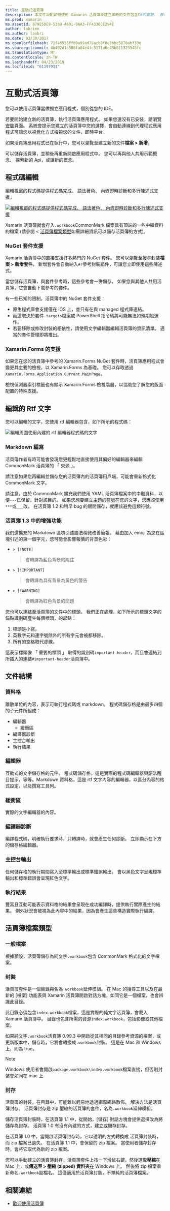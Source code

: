 ```yaml
---
title: 互動式活頁簿
description: 本文件說明如何使用 Xamarin 活頁簿來建立即時的文件包含C#的實驗、 教學、 訓練或瀏覽程式碼。
ms.prod: xamarin
ms.assetid: B79E5DE9-5389-4691-9AA3-FF4336CE294E
author: lobrien
ms.author: laobri
ms.date: 03/30/2017
ms.openlocfilehash: 71f46535ffd0a99ad78acb8f0e3bbc5870abf33e
ms.sourcegitcommit: 4b402d1c508fa84e4fc3171a6e43b811323948fc
ms.translationtype: MT
ms.contentlocale: zh-TW
ms.lasthandoff: 04/23/2019
ms.locfileid: "61197931"
---
```

# <a name="interactive-workbooks"></a>互動式活頁簿

您可以使用活頁簿當做獨立應用程式，個別從您的 IDE。

若要開始建立新的活頁簿，執行活頁簿應用程式。 如果您還沒有已安裝，請瀏覽[安裝](~/tools/workbooks/install.md#install)頁面。 系統會提示您建立的活頁簿中您的選擇，會自動連線到代理程式應用程式可讓您以視覺化方式檢視您的文件，即時平台。

如果活頁簿應用程式已在執行中，您可以瀏覽至建立新的文件**檔案 > 新增**。

可以儲存活頁簿，並稍後再重新開啟應用程式中。 您可以再與他人共用示範概念、 探索新的 Api，或讓新的概念。

## <a name="code-editing"></a>程式碼編輯

編輯視窗的程式碼提供程式碼完成、 語法著色、 內嵌即時診斷和多行陳述式支援。

[ ![](workbook-images/inspector-0.6.0-repl-small.png "編輯視窗的程式碼提供程式碼完成、 語法著色、 內嵌即時診斷和多行陳述式支援")](workbook-images/inspector-0.6.0-repl.png#lightbox)

Xamarin 活頁簿就會存入`.workbook`CommonMark 檔案具有頂端的一些中繼資料的檔案 (請參閱 <<c2> [ 活頁簿檔案類型](#workbooks-files-types)如需詳細資訊可以儲存活頁簿的方式)。

### <a name="nuget-package-support"></a>NuGet 套件支援

Xamarin 活頁簿中的直接支援許多熱門的 NuGet 套件。 您可以瀏覽至搜尋封裝**檔案 > 新增套件**。 新增套件會自動納入`#r`參考封裝組件，可讓您立即使用這些陳述式。

當您儲存活頁簿，與套件參考時，這些參考會一併儲存。 如果您與其他人共用活頁簿，它會自動下載參考的套件。

有一些已知的限制，活頁簿中的 NuGet 套件支援：

- 原生程式庫會支援僅在 iOS 上，並只有在與 managed 程式庫連結。
- 而這取決於套件`.targets`檔案或 PowerShell 指令碼將可能無法如預期般運作。
- 若要移除或修改封裝的相依性，請使用文字編輯器編輯活頁簿的資訊清單。 適當的套件管理即將推出。

### <a name="xamarinforms-support"></a>Xamarin.Forms 的支援

如果您在您的活頁簿中參考的 Xamarin.Forms NuGet 套件時，活頁簿應用程式會變更其主要的檢視，以 Xamarin.Forms 為基礎。 您可以存取透過`Xamarin.Forms.Application.Current.MainPage`。

檢視偵測器索引標籤也有顯示 Xamarin.Forms 檢視階層，以協助您了解您的版面配置的特殊支援。

## <a name="rich-text-editing"></a>編輯的 Rtf 文字

您可以編輯的文字，您使用 rtf 編輯器包含，如下所示的程式碼：

![](workbook-images/inspector-0.6.2-editing.gif "編輯周圍使用內建的 rtf 編輯器程式碼的文字")

### <a name="markdown-authoring"></a>Markdown 編寫

活頁簿作者有時可能會發現您更輕鬆地直接使用其偏好的編輯器來編輯 CommonMark 活頁簿的 「 來源 」。

請注意如果您再編輯並儲存您的活頁簿內的活頁簿用戶端，可能會重新格式化 CommonMark 文字。

請注意，由於 CommonMark 擴充我們使用 YAML 活頁簿檔案中的中繼資料，以便`---`已保留，針對該目的。 如果您想要建立[主題的符號](http://spec.commonmark.org/0.27/#thematic-break)在您的文字，您應該使用`***`或`___`改。 在活頁簿 1.2 和稍早 bug 的期間儲存，就應該避免這類符號。

### <a name="improvements-in-workbooks-13"></a>活頁簿 1.3 中的增強功能

我們還擴充的 Markdown 區塊引述語法稍微改善簡報。 藉由加入 emoji 為您在區塊引述的第一個字元，您可能會影響報價的背景色彩：

- `> [!NOTE]`
    > 會轉譯為藍色背景的附註
- `> [!IMPORTANT]`
    > 會轉譯為具有背景為黃色的警告
- `> [!WARNING]`
    > 會轉譯為紅色背景的問題

您也可以連結至活頁簿的文件中的標頭。 我們正在處理，如下所示的標頭文字的錨點識別碼產生每個標頭，的起點：

1. 標頭是小寫。
1. 英數字元和連字號除外的所有字元會被都移除。
1. 所有的空格取代虛線。

這表示標頭像 「 重要的標頭 」 取得的識別碼`important-header`，而且會連結到所插入的連結`#important-header`活頁簿中。

## <a name="document-structure"></a>文件結構

### <a name="cell"></a>資料格

離散單位的內容，表示可執行程式碼或 markdown。 程式碼儲存格是由最多四個的子元件所組成：

- 編輯器
  - 緩衝區
- 編譯器診斷
- 主控台輸出
- 執行結果

### <a name="editor"></a>編輯器

互動式的文字儲存格的元件。 程式碼儲存格，這是實際的程式碼編輯器與語法醒目提示，等等。Markdown 資料格，這是 rtf 文字內容的編輯器，以區分內容的格式設定，以及撰寫工具列。

### <a name="buffer"></a>緩衝區

實際的文字編輯器的內容。

### <a name="compiler-diagnostics"></a>編譯器診斷

編譯程式碼，明確執行要求時，只轉譯時，就會產生任何診斷。 立即顯示在下方的儲存格編輯器。

### <a name="console-output"></a>主控台輸出

任何儲存格的執行期間寫入至標準輸出或標準錯誤輸出。 會以黑色文字呈現標準輸出和標準錯誤會呈現紅色文字。

### <a name="execution-results"></a>執行結果

豐富且互動可能表示資料格的結果會呈現在成功編譯時，提供執行實際產生的結果。 例外狀況會被視為此內容中的結果，因為會產生這些構造實際執行編譯。

## <a name="workbooks-files-types"></a>活頁簿檔案類型

### <a name="plain-files"></a>一般檔案

根據預設，活頁簿儲存為純文字`.workbook`包含 CommonMark 格式化的文字檔案。

### <a name="packages"></a>封裝

活頁簿套件是一個目錄與名為`.workbook`延伸模組。
在 Mac 的搜尋工具以及在最新的 [檔案] 功能表與 Xamarin 活頁簿開啟對話方塊，如同它是一個檔案，也會辨識此目錄。

此目錄必須包含`index.workbook`檔案，這是實際的純文字活頁簿，會載入 Xamarin 活頁簿中。 目錄也包含所需的資源`index.workbook`，包括影像或其他檔案。

如果純文字`.workbook`活頁簿 0.99.3 中開啟從其相同的目錄參考資源的檔案，或更新版本中，儲存時，它將會轉換成`.workbook`封裝。 這是在 Mac 和 Windows 上，則為 true。

> [!NOTE]
> Windows 使用者會開啟`package.workbook\index.workbook`檔案直接，但否則封裝會如同在 mac 上

### <a name="archives"></a>封存

活頁簿的封裝，在目錄中，可能難以輕易地透過網際網路散佈。 解決方法是活頁簿封存。 活頁簿封存是 zip 壓縮的活頁簿的套件，名為`.workbook`延伸模組。

儲存活頁簿封裝時，在活頁簿 1.1 中，從開始，[儲存] 對話方塊會提供選擇改為將儲存為封存。 活頁簿 1.0 有沒有內建的方式，建立或儲存封存。

在活頁簿 1.0 中，當開啟活頁簿封存時，它以透明的方式轉換成 活頁簿封裝時，而 zip 檔案已遺失。 在活頁簿 1.1 中，會保留的 zip 檔案。 當使用者儲存封存時，會將它取代為新的 zip 檔案。

您可以手動建立的活頁簿封存，活頁簿套件上按一下滑鼠右鍵，然後選取**壓縮**在 Mac 上，或**傳送至 > 壓縮 (zipped) 資料夾**在 Windows 上。 然後將 zip 檔案重新命名`.workbook`副檔名。 這僅適用於活頁簿封裝，不單純的活頁簿檔案。

## <a name="related-links"></a>相關連結

- [歡迎使用活頁簿](https://developer.xamarin.com/workbooks/workbooks/getting-started/welcome.workbook)
